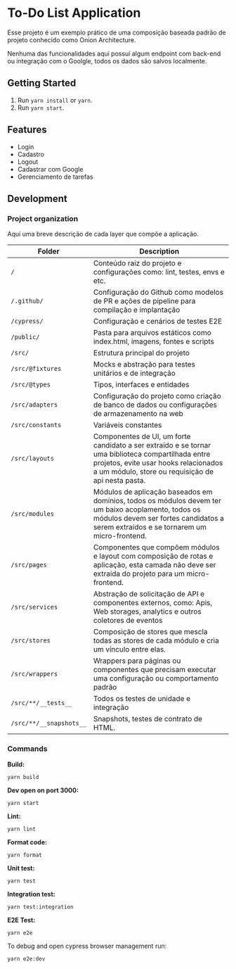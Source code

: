 # To-Do List Application

Esse projeto é um exemplo prático de uma composição baseada padrão de projeto conhecido como Onion Architecture.

Nenhuma das funcionalidades aqui possuí algum endpoint com back-end ou integração com o Goolgle, todos os dados são salvos localmente.

## Getting Started

1. Run `yarn install` or `yarn`.
3. Run `yarn start`.

## Features

- Login
- Cadastro
- Logout
- Cadastrar com Google
- Gerenciamento de tarefas

## Development

### Project organization

Aqui uma breve descrição de cada layer que compõe a aplicação.

| Folder                         | Description |
|--------------------------------|-------------|
| `/`                            | Conteúdo raiz do projeto e configurações como: lint, testes, envs e etc. |
| `/.github/`                    | Configuração do Github como modelos de PR e ações de pipeline para compilação e implantação |
| `/cypress/`                    | Configuração e cenários de testes E2E |
| `/public/`                     | Pasta para arquivos estáticos como index.html, imagens, fontes e scripts  |
| `/src/`                        | Estrutura principal do projeto |
| `/src/@fixtures`               | Mocks e abstração para testes unitários e de integração  |
| `/src/@types`                  | Tipos, interfaces e entidades |
| `/src/adapters`                | Configuração do projeto como criação de banco de dados ou configurações de armazenamento na web |
| `/src/constants`               | Variáveis constantes |
| `/src/layouts`                 | Componentes de UI, um forte candidato a ser extraído e se tornar uma biblioteca compartilhada entre projetos, evite usar hooks relacionados a um módulo, store ou requisição de api nesta pasta. |
| `/src/modules`                 | Módulos de aplicação baseados em domínios, todos os módulos devem ter um baixo acoplamento, todos os módulos devem ser fortes candidatos a serem extraídos e se tornarem um micro-frontend. |
| `/src/pages`                   | Componentes que compõem módulos e layout com composição de rotas e aplicação, esta camada não deve ser extraída do projeto para um micro-frontend. |
| `/src/services`                | Abstração de solicitação de API e componentes externos, como: Apis, Web storages, analytics e outros coletores de eventos |
| `/src/stores`                  | Composição de stores que mescla todas as stores de cada módulo e cria um vínculo entre elas. |
| `/src/wrappers`                | Wrappers para páginas ou componentes que precisam executar uma configuração ou comportamento padrão |
| `/src/**/__tests__`            | Todos os testes de unidade e integração |
| `/src/**/__snapshots__`        | Snapshots, testes de contrato de HTML. |

### Commands

**Build:**

```
yarn build
```

**Dev open on port 3000:**

```
yarn start
```

**Lint:**

```
yarn lint
```

**Format code:**

```
yarn format
```

**Unit test:**

```
yarn test
```

**Integration test:**

```
yarn test:integration
```

**E2E Test:**
```
yarn e2e
```
To debug and open cypress browser management run:
```
yarn e2e:dev
```
